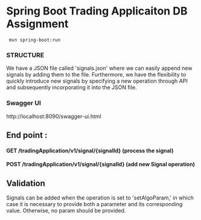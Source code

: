 # Spring Boot Trading Applicaiton DB Assignment
```
 mvn spring-boot:run
```

### STRUCTURE
We have a JSON file called 'signals.json' where we can easily append new signals by adding them to the file. Furthermore, we have the flexibility to quickly introduce new signals by specifying a new operation through API and subsequently incorporating it into the JSON file.
### Swagger UI
http://localhost:8090/swagger-ui.html

## End point :
#### GET /tradingApplication/v1/signal/{signalId} (process the signal)
#### POST /tradingApplication/v1/signal/{signalId} (add new Signal operation)

## Validation

Signals can be added when the operation is set to 'setAlgoParam,' in which case it is necessary to provide both a parameter and its corresponding value. Otherwise, no param should be provided.





